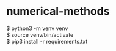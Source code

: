 # numerical-methods

$ python3 -m venv venv \
$ source venv/bin/activate \
$ pip3 install -r requirements.txt
